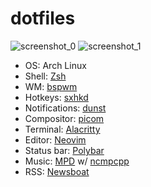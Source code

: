 # dotfiles
![screenshot_0](https://github.com/danieloh0714/dotfiles/assets/57500135/43520119-4c43-4834-86fd-d068136f9b54)
![screenshot_1](https://github.com/danieloh0714/dotfiles/assets/57500135/dada49f1-ac7e-49f2-9765-c29c3c696bb9)
- OS: Arch Linux
- Shell: [Zsh](https://github.com/danieloh0714/dotfiles/tree/main/.config/zsh)
- WM: [bspwm](https://github.com/danieloh0714/dotfiles/blob/main/.config/bspwm/bspwmrc)
- Hotkeys: [sxhkd](https://github.com/danieloh0714/dotfiles/blob/main/.config/sxhkd/sxhkdrc)
- Notifications: [dunst](https://github.com/danieloh0714/dotfiles/blob/main/.config/dunst/dunstrc)
- Compositor: [picom](https://github.com/danieloh0714/dotfiles/blob/main/.config/picom/picom.conf)
- Terminal: [Alacritty](https://github.com/danieloh0714/dotfiles/blob/main/.config/alacritty)
- Editor: [Neovim](https://github.com/danieloh0714/nvim)
- Status bar: [Polybar](https://github.com/danieloh0714/dotfiles/tree/main/.config/polybar)
- Music: [MPD](https://github.com/danieloh0714/dotfiles/blob/main/.config/mpd/mpd.conf) w/ [ncmpcpp](https://github.com/danieloh0714/dotfiles/tree/main/.config/ncmpcpp)
- RSS: [Newsboat](https://github.com/danieloh0714/dotfiles/blob/main/.config/newsboat/config)
